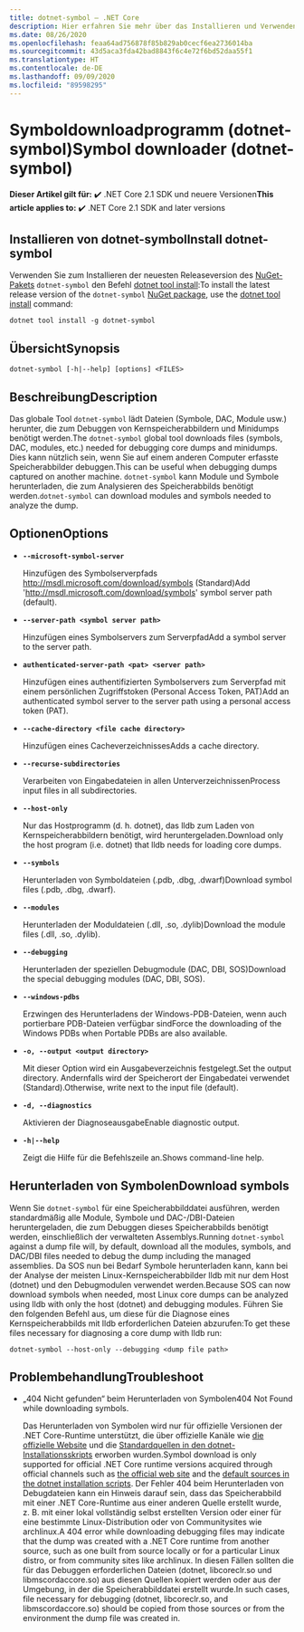 ```yaml
---
title: dotnet-symbol – .NET Core
description: Hier erfahren Sie mehr über das Installieren und Verwenden des Befehlszeilentools „dotnet-symbol“.
ms.date: 08/26/2020
ms.openlocfilehash: feaa64ad756878f85b829ab0cecf6ea2736014ba
ms.sourcegitcommit: 43d5aca3fda42bad8843f6c4e72f6bd52daa55f1
ms.translationtype: HT
ms.contentlocale: de-DE
ms.lasthandoff: 09/09/2020
ms.locfileid: "89598295"
---
```

# <a name="symbol-downloader-dotnet-symbol"></a><span data-ttu-id="0179b-103">Symboldownloadprogramm (dotnet-symbol)</span><span class="sxs-lookup"><span data-stu-id="0179b-103">Symbol downloader (dotnet-symbol)</span></span>

<span data-ttu-id="0179b-104">**Dieser Artikel gilt für:** ✔️ .NET Core 2.1 SDK und neuere Versionen</span><span class="sxs-lookup"><span data-stu-id="0179b-104">**This article applies to:** ✔️ .NET Core 2.1 SDK and later versions</span></span>

## <a name="install-dotnet-symbol"></a><span data-ttu-id="0179b-105">Installieren von dotnet-symbol</span><span class="sxs-lookup"><span data-stu-id="0179b-105">Install dotnet-symbol</span></span>

<span data-ttu-id="0179b-106">Verwenden Sie zum Installieren der neuesten Releaseversion des [NuGet-Pakets](https://www.nuget.org/packages/dotnet-symbol) `dotnet-symbol` den Befehl [dotnet tool install](../tools/dotnet-tool-install.md):</span><span class="sxs-lookup"><span data-stu-id="0179b-106">To install the latest release version of the `dotnet-symbol` [NuGet package](https://www.nuget.org/packages/dotnet-symbol), use the [dotnet tool install](../tools/dotnet-tool-install.md) command:</span></span>

```dotnetcli
dotnet tool install -g dotnet-symbol
```

## <a name="synopsis"></a><span data-ttu-id="0179b-107">Übersicht</span><span class="sxs-lookup"><span data-stu-id="0179b-107">Synopsis</span></span>

```console
dotnet-symbol [-h|--help] [options] <FILES>
```

## <a name="description"></a><span data-ttu-id="0179b-108">Beschreibung</span><span class="sxs-lookup"><span data-stu-id="0179b-108">Description</span></span>

<span data-ttu-id="0179b-109">Das globale Tool `dotnet-symbol` lädt Dateien (Symbole, DAC, Module usw.) herunter, die zum Debuggen von Kernspeicherabbildern und Minidumps benötigt werden.</span><span class="sxs-lookup"><span data-stu-id="0179b-109">The `dotnet-symbol` global tool downloads files (symbols, DAC, modules, etc.) needed for debugging core dumps and minidumps.</span></span> <span data-ttu-id="0179b-110">Dies kann nützlich sein, wenn Sie auf einem anderen Computer erfasste Speicherabbilder debuggen.</span><span class="sxs-lookup"><span data-stu-id="0179b-110">This can be useful when debugging dumps captured on another machine.</span></span> <span data-ttu-id="0179b-111">`dotnet-symbol` kann Module und Symbole herunterladen, die zum Analysieren des Speicherabbilds benötigt werden.</span><span class="sxs-lookup"><span data-stu-id="0179b-111">`dotnet-symbol` can download modules and symbols needed to analyze the dump.</span></span>

## <a name="options"></a><span data-ttu-id="0179b-112">Optionen</span><span class="sxs-lookup"><span data-stu-id="0179b-112">Options</span></span>

- **`--microsoft-symbol-server`**

  <span data-ttu-id="0179b-113">Hinzufügen des Symbolserverpfads http://msdl.microsoft.com/download/symbols (Standard)</span><span class="sxs-lookup"><span data-stu-id="0179b-113">Add 'http://msdl.microsoft.com/download/symbols' symbol server path (default).</span></span>

- **`--server-path <symbol server path>`**

  <span data-ttu-id="0179b-114">Hinzufügen eines Symbolservers zum Serverpfad</span><span class="sxs-lookup"><span data-stu-id="0179b-114">Add a symbol server to the server path.</span></span>

- **`authenticated-server-path <pat> <server path>`**

  <span data-ttu-id="0179b-115">Hinzufügen eines authentifizierten Symbolservers zum Serverpfad mit einem persönlichen Zugriffstoken (Personal Access Token, PAT)</span><span class="sxs-lookup"><span data-stu-id="0179b-115">Add an authenticated symbol server to the server path using a personal access token (PAT).</span></span>

- **`--cache-directory <file cache directory>`**

  <span data-ttu-id="0179b-116">Hinzufügen eines Cacheverzeichnisses</span><span class="sxs-lookup"><span data-stu-id="0179b-116">Adds a cache directory.</span></span>

- **`--recurse-subdirectories`**

  <span data-ttu-id="0179b-117">Verarbeiten von Eingabedateien in allen Unterverzeichnissen</span><span class="sxs-lookup"><span data-stu-id="0179b-117">Process input files in all subdirectories.</span></span>

- **`--host-only`**

  <span data-ttu-id="0179b-118">Nur das Hostprogramm (d. h. dotnet), das lldb zum Laden von Kernspeicherabbildern benötigt, wird heruntergeladen.</span><span class="sxs-lookup"><span data-stu-id="0179b-118">Download only the host program (i.e. dotnet) that lldb needs for loading core dumps.</span></span>

- **`--symbols`**

  <span data-ttu-id="0179b-119">Herunterladen von Symboldateien (.pdb, .dbg, .dwarf)</span><span class="sxs-lookup"><span data-stu-id="0179b-119">Download symbol files (.pdb, .dbg, .dwarf).</span></span>

- **`--modules`**

  <span data-ttu-id="0179b-120">Herunterladen der Moduldateien (.dll, .so, .dylib)</span><span class="sxs-lookup"><span data-stu-id="0179b-120">Download the module files (.dll, .so, .dylib).</span></span>

- **`--debugging`**

  <span data-ttu-id="0179b-121">Herunterladen der speziellen Debugmodule (DAC, DBI, SOS)</span><span class="sxs-lookup"><span data-stu-id="0179b-121">Download the special debugging modules (DAC, DBI, SOS).</span></span>

- **`--windows-pdbs`**

  <span data-ttu-id="0179b-122">Erzwingen des Herunterladens der Windows-PDB-Dateien, wenn auch portierbare PDB-Dateien verfügbar sind</span><span class="sxs-lookup"><span data-stu-id="0179b-122">Force the downloading of the Windows PDBs when Portable PDBs are also available.</span></span>

- **`-o, --output <output directory>`**

  <span data-ttu-id="0179b-123">Mit dieser Option wird ein Ausgabeverzeichnis festgelegt.</span><span class="sxs-lookup"><span data-stu-id="0179b-123">Set the output directory.</span></span> <span data-ttu-id="0179b-124">Andernfalls wird der Speicherort der Eingabedatei verwendet (Standard).</span><span class="sxs-lookup"><span data-stu-id="0179b-124">Otherwise, write next to the input file (default).</span></span>

- **`-d, --diagnostics`**

  <span data-ttu-id="0179b-125">Aktivieren der Diagnoseausgabe</span><span class="sxs-lookup"><span data-stu-id="0179b-125">Enable diagnostic output.</span></span>

- **`-h|--help`**

  <span data-ttu-id="0179b-126">Zeigt die Hilfe für die Befehlszeile an.</span><span class="sxs-lookup"><span data-stu-id="0179b-126">Shows command-line help.</span></span>

## <a name="download-symbols"></a><span data-ttu-id="0179b-127">Herunterladen von Symbolen</span><span class="sxs-lookup"><span data-stu-id="0179b-127">Download symbols</span></span>

<span data-ttu-id="0179b-128">Wenn Sie `dotnet-symbol` für eine Speicherabbilddatei ausführen, werden standardmäßig alle Module, Symbole und DAC-/DBI-Dateien heruntergeladen, die zum Debuggen dieses Speicherabbilds benötigt werden, einschließlich der verwalteten Assemblys.</span><span class="sxs-lookup"><span data-stu-id="0179b-128">Running `dotnet-symbol` against a dump file will, by default, download all the modules, symbols, and DAC/DBI files needed to debug the dump including the managed assemblies.</span></span> <span data-ttu-id="0179b-129">Da SOS nun bei Bedarf Symbole herunterladen kann, kann bei der Analyse der meisten Linux-Kernspeicherabbilder lldb mit nur dem Host (dotnet) und den Debugmodulen verwendet werden.</span><span class="sxs-lookup"><span data-stu-id="0179b-129">Because SOS can now download symbols when needed, most Linux core dumps can be analyzed using lldb with only the host (dotnet) and debugging modules.</span></span> <span data-ttu-id="0179b-130">Führen Sie den folgenden Befehl aus, um diese für die Diagnose eines Kernspeicherabbilds mit lldb erforderlichen Dateien abzurufen:</span><span class="sxs-lookup"><span data-stu-id="0179b-130">To get these files necessary for diagnosing a core dump with lldb run:</span></span>

```console
dotnet-symbol --host-only --debugging <dump file path>
```

## <a name="troubleshoot"></a><span data-ttu-id="0179b-131">Problembehandlung</span><span class="sxs-lookup"><span data-stu-id="0179b-131">Troubleshoot</span></span>

- <span data-ttu-id="0179b-132">„404 Nicht gefunden“ beim Herunterladen von Symbolen</span><span class="sxs-lookup"><span data-stu-id="0179b-132">404 Not Found while downloading symbols.</span></span>

   <span data-ttu-id="0179b-133">Das Herunterladen von Symbolen wird nur für offizielle Versionen der .NET Core-Runtime unterstützt, die über offizielle Kanäle wie [die offizielle Website](https://dotnet.microsoft.com/download/dotnet-core) und die [Standardquellen in den dotnet-Installationsskripts](https://docs.microsoft.com/dotnet/core/tools/dotnet-install-scripts) erworben wurden.</span><span class="sxs-lookup"><span data-stu-id="0179b-133">Symbol download is only supported for official .NET Core runtime versions acquired through official channels such as [the official web site](https://dotnet.microsoft.com/download/dotnet-core) and the [default sources in the dotnet installation scripts](https://docs.microsoft.com/dotnet/core/tools/dotnet-install-scripts).</span></span> <span data-ttu-id="0179b-134">Der Fehler 404 beim Herunterladen von Debugdateien kann ein Hinweis darauf sein, dass das Speicherabbild mit einer .NET Core-Runtime aus einer anderen Quelle erstellt wurde, z. B. mit einer lokal vollständig selbst erstellten Version oder einer für eine bestimmte Linux-Distribution oder von Communitysites wie archlinux.</span><span class="sxs-lookup"><span data-stu-id="0179b-134">A 404 error while downloading debugging files may indicate that the dump was created with a .NET Core runtime from another source, such as one built from source locally or for a particular Linux distro, or from community sites like archlinux.</span></span> <span data-ttu-id="0179b-135">In diesen Fällen sollten die für das Debuggen erforderlichen Dateien (dotnet, libcoreclr.so und libmscordaccore.so) aus diesen Quellen kopiert werden oder aus der Umgebung, in der die Speicherabbilddatei erstellt wurde.</span><span class="sxs-lookup"><span data-stu-id="0179b-135">In such cases, file necessary for debugging (dotnet, libcoreclr.so, and libmscordaccore.so) should be copied from those sources or from the environment the dump file was created in.</span></span>
